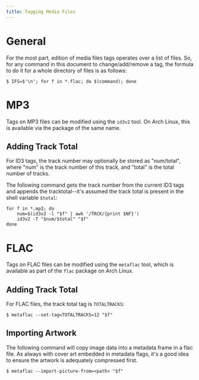 ```yaml
---
title: Tagging Media Files
---
```


# General

For the most part, edition of media files tags operates over a list of files.
So, for any command in this document to change/add/remove a tag, the formula
to do it for a whole directory of files is as follows:

```bash-session
$ IFS=$'\n'; for f in *.flac; do $(command); done
```

# MP3

Tags on MP3 files can be modified using the `id3v2` tool. On Arch Linux, this
is available via the package of the same name.

## Adding Track Total

For ID3 tags, the track number may optionally be stored as "num/total", where
"num" is the track number of this track, and "total" is the total number of
tracks.

The following command gets the track number from the current ID3 tags and
appends the tracktotal--it's assumed the track total is present in the shell
variable `$total`:

```bash-session
for f in *.mp3; do
    num=$(id3v2 -l "$f" | awk '/TRCK/{print $NF}')
    id3v2 -T "$num/$total" "$f"
done
```

# FLAC

Tags on FLAC files can be modified using the `metaflac` tool, which is
available as part of the `flac` package on Arch Linux.

## Adding Track Total

For FLAC files, the track total tag is `TOTALTRACKS`:

```bash-session
$ metaflac --set-tag=TOTALTRACKS=12 "$f"
```

## Importing Artwork

The following command will copy image data into a metadata frame in a flac
file. As always with cover art embedded in metadata flags, it's a good idea to
ensure the artwork is adequately compressed first.

```bash-session
$ metaflac --import-picture-from=<path> "$f"
```
